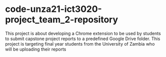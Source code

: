 # code-unza21-ict3020-project_team_2-repository
This project is about developing a Chrome extension to be used by students to submit
capstone project reports to a predefined Google Drive folder.
This project is targeting final year students from the University of Zambia who will be uploading their reports
